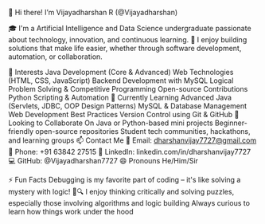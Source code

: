 👋 Hi there! I’m Vijayadharshan R (@Vijayadharshan)

🎓 I'm a Artificial Intelligence and Data Science undergraduate passionate about technology, innovation, and continuous learning.
🚀 I enjoy building solutions that make life easier, whether through software development, automation, or collaboration.

👀 Interests
Java Development (Core & Advanced)
Web Technologies (HTML, CSS, JavaScript)
Backend Development with MySQL
Logical Problem Solving & Competitive Programming
Open-source Contributions
Python Scripting & Automation
🌱 Currently Learning
Advanced Java (Servlets, JDBC, OOP Design Patterns)
MySQL & Database Management
Web Development Best Practices
Version Control using Git & GitHub
💞️ Looking to Collaborate On
Java or Python-based mini projects
Beginner-friendly open-source repositories
Student tech communities, hackathons, and learning groups
📫 Contact Me
📧 Email: dharshanvijay7727@gmail.com
📱 Phone: +91 63842 27515
💼 LinkedIn: linkedin.com/in/dharshanvijay7727
💻 GitHub: @Vijayadharshan7727
😄 Pronouns
He/Him/Sir

⚡ Fun Facts
Debugging is my favorite part of coding – it's like solving a mystery with logic! 🧠🔍
I enjoy thinking critically and solving puzzles, especially those involving algorithms and logic building
Always curious to learn how things work under the hood
